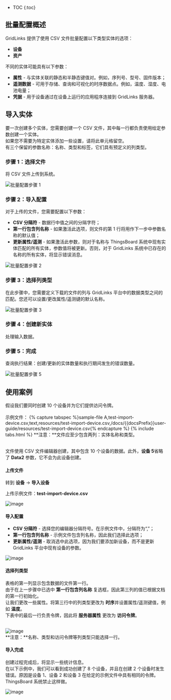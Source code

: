 * TOC
{:toc}

## 批量配置概述

GridLinks 提供了使用 CSV 文件批量配置以下类型实体的选项：

- **设备**
- **资产**


不同的实体可能具有以下参数：

- **属性** - 与实体关联的静态和半静态键值对。例如，序列号、型号、固件版本；
- **遥测数据** - 可用于存储、查询和可视化的时序数据点。例如，温度、湿度、电池电量；
- **凭据** - 用于设备通过在设备上运行的应用程序连接到 GridLinks 服务器。

## 导入实体

要一次创建多个实体，您需要创建一个 CSV 文件，其中每一行都负责使用给定参数创建一个实体。<br>
如果您不需要为特定实体添加一些设置，请将此单元格留空。<br>
有三个保留的参数名称：名称、类型和标签，它们具有预定义的列类型。

### 步骤 1：选择文件

将 CSV 文件上传到系统。

<img data-gifffer="/images/user-guide/bull-provisioning/bulk-provision-step-1.gif" alt="批量配置步骤 1">

### 步骤 2：导入配置

对于上传的文件，您需要配置以下参数：

- **CSV 分隔符** - 数据行中值之间的分隔字符；
- **第一行包含列名称** - 如果激活此选项，则文件的第 1 行将用作下一步中参数名称的默认值；
- **更新属性/遥测** - 如果激活此参数，则对于名称与 ThingsBoard 系统中现有实体匹配的所有实体，参数值将被更新。否则，对于 GridLinks 系统中已存在的名称的所有实体，将显示错误消息。

<img data-gifffer="/images/user-guide/bull-provisioning/bulk-provision-step-2.gif" alt="批量配置步骤 2">

### 步骤 3：选择列类型

在此步骤中，您需要定义下载的文件的列与 GridLinks 平台中的数据类型之间的匹配。您还可以设置/更改属性/遥测键的默认名称。

<img data-gifffer="/images/user-guide/bull-provisioning/bulk-provision-step-3.gif" alt="批量配置步骤 3">

### 步骤 4：创建新实体

处理输入数据。

### 步骤 5：完成

查询执行结果：创建/更新的实体数量和执行期间发生的错误数量。

<img data-gifffer="/images/user-guide/bull-provisioning/bulk-provision-step-5.gif" alt="批量配置步骤 5">


## 使用案例

假设我们要同时创建 10 个设备并为它们提供访问令牌。<br><br>
示例文件：
{% capture tabspec %}sample-file
A,test-import-device.csv,text,resources/test-import-device.csv,/docs/{{docsPrefix}}user-guide/resources/test-import-device.csv{% endcapture %}
{% include tabs.html %}
**注意：**文件应至少包含两列：实体名称和类型。<br>

<br>文件使用 CSV 文件编辑器创建，其中包含 10 个设备的数据。此外，**设备 5**省略了 **Data2** 参数，它不会为此设备创建。

#### 上传文件

转到 **设备** -> **导入设备**

上传示例文件：**test-import-device.csv**

![image](/images/user-guide/bull-provisioning/import-device-select-file.png)

#### 导入配置

- **CSV 分隔符** - 选择您的编辑器分隔符号。在示例文件中，分隔符为“,”；
- **第一行包含列名称** - 示例文件包含列名称，因此我们选择此选项；
- **更新属性/遥测** - 取消选中此选项，因为我们要添加新设备，而不是更新 GridLinks 平台中现有设备的参数。

![image](/images/user-guide/bull-provisioning/import-device-config.png)

#### 选择列类型

表格的第一列显示包含数据的文件第一行。<br>
由于在上一步骤中已选中 **第一行包含列名称** 复选框，因此第三列的值已根据文档的第一行初始化。<br>
让我们更改一些属性。将第三行中的列类型更改为 **时序**并设置属性/遥测键值，例如 **温度**。<br>
下表中的最后一行负责令牌，因此将 **服务器属性** 更改为 **访问令牌**。<br><br>

![image](/images/user-guide/bull-provisioning/import-device-column-type.png)<br>
**注意：**名称、类型和访问令牌等列类型只能选择一行。

#### 导入完成

创建过程完成后，将显示一些统计信息。<br>
在以下示例中，我们可以看到成功创建了 8 个设备，并且在创建 2 个设备时发生错误。原因是设备 1、设备 2 和设备 3 在给定的示例文件中具有相同的令牌。ThingsBoard 系统禁止这样做。

![image](/images/user-guide/bull-provisioning/import-device-info-created.png)<br>